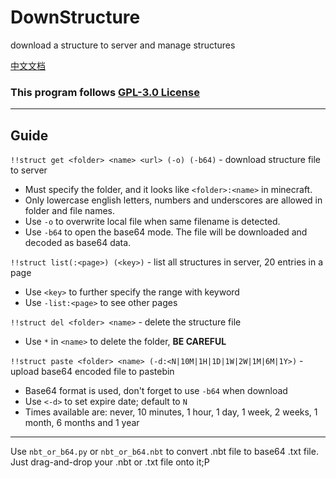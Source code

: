 # DownStructure
download a structure to server and manage structures

[中文文档](./README_CN.md)
### This program follows [GPL-3.0 License](https://github.com/TISUnion/DownStructure/blob/master/LICENSE)
---
## Guide
`!!struct get <folder> <name> <url> (-o) (-b64)` - download structure file to server
- Must specify the folder, and it looks like `<folder>:<name>` in minecraft. 
- Only lowercase english letters, numbers and underscores are allowed in folder and file names.
- Use `-o` to overwrite local file when same filename is detected.
- Use `-b64` to open the base64 mode. The file will be downloaded and decoded as base64 data.

`!!struct list(:<page>) (<key>)` - list all structures in server, 20 entries in a page
- Use `<key>` to further specify the range with keyword
- Use `-list:<page>` to see other pages 

`!!struct del <folder> <name>` - delete the structure file
- Use `*` in `<name>` to delete the folder, **BE CAREFUL**

`!!struct paste <folder> <name> (-d:<N|10M|1H|1D|1W|2W|1M|6M|1Y>)` -upload base64 encoded file to pastebin
- Base64 format is used, don't forget to use `-b64` when download
- Use `<-d>` to set expire date; default to `N` 
- Times available are: never, 10 minutes, 1 hour, 1 day, 1 week, 2 weeks, 1 month, 6 months and 1 year

---
Use `nbt_or_b64.py` or `nbt_or_b64.nbt` to convert .nbt file to base64 .txt file. Just drag-and-drop your .nbt or .txt file onto it;P